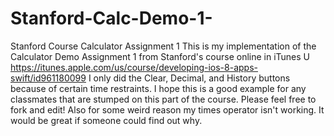 # Stanford-Calc-Demo-1-
Stanford Course Calculator Assignment 1 
This is my implementation of the Calculator Demo Assignment 1 from Stanford's course online in iTunes U https://itunes.apple.com/us/course/developing-ios-8-apps-swift/id961180099
I only did the Clear, Decimal, and History buttons because of certain time restraints. 
I hope this is a good example for any classmates that are stumped on this part of the course. 
Please feel free to fork and edit! 
Also for some weird reason my times operator isn't working. It would be great if someone could find out why. 
